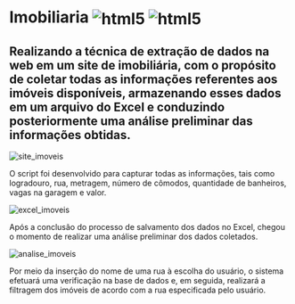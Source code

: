 # Imobiliaria <img align="center" alt="html5" src="https://img.shields.io/badge/Python-14354C?style=for-the-badge&logo=python&logoColor=white"/> <img align="center" alt="html5" src="https://img.shields.io/badge/-selenium-%43B02A?style=for-the-badge&logo=selenium&logoColor=white"/>

## Realizando a técnica de extração de dados na web em um site de imobiliária, com o propósito de coletar todas as informações referentes aos imóveis disponíveis, armazenando esses dados em um arquivo do Excel e conduzindo posteriormente uma análise preliminar das informações obtidas.

![site_imoveis](https://github.com/viniimiguel/Imobiliaria/assets/144070822/93ba002c-77b0-4291-b1c9-9458d6384706)

O script foi desenvolvido para capturar todas as informações, tais como logradouro, rua, metragem, número de cômodos, quantidade de banheiros, vagas na garagem e valor.

![excel_imoveis](https://github.com/viniimiguel/Imobiliaria/assets/144070822/744c7805-7063-4e82-9bee-8056fdf499c5)

Após a conclusão do processo de salvamento dos dados no Excel, chegou o momento de realizar uma análise preliminar dos dados coletados.

![analise_imoveis](https://github.com/viniimiguel/Imobiliaria/assets/144070822/09e0d167-2fa6-4a32-87c4-e93e83581441)

Por meio da inserção do nome de uma rua à escolha do usuário, o sistema efetuará uma verificação na base de dados e, em seguida, realizará a filtragem dos imóveis de acordo com a rua especificada pelo usuário.
